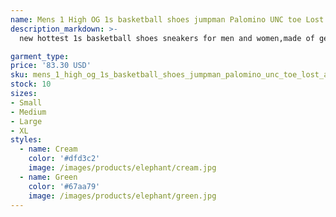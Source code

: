 ```yaml
---
name: Mens 1 High OG 1s basketball shoes jumpman Palomino UNC toe Lost and found men Sneakers university blue washed black patent bred dark mocha
description_markdown: >-
  new hottest 1s basketball shoes sneakers for men and women,made of genuine leather upper and durable rubber outsole to ensure the comfort and durability of shoes.Perfect details and shape distinguish from other sellers. Top quality fashion sneakers come wiht a pair of socks,bracelet,keychain,as gifts for you.The shoes are the same as the following actual photos shown.Shoes size range from US 5.5-13,EUR 36-47,Fashionable appearance design sneakers fit for every day wear. These shoes come without box,if you need box,contact us.New arrival colorways:Palomino UNC toe. More colors are on the way.Welcom to visit our homepage to get more other style of sneakers and fashion shoes..syi

garment_type:
price: '83.30 USD'
sku: mens_1_high_og_1s_basketball_shoes_jumpman_palomino_unc_toe_lost_and_found_men_sneakers_university_blue_washed_black_patent_bred_dark_mocha
stock: 10
sizes:
- Small
- Medium
- Large
- XL
styles:
  - name: Cream
    color: '#dfd3c2'
    image: /images/products/elephant/cream.jpg
  - name: Green
    color: '#67aa79'
    image: /images/products/elephant/green.jpg
---
```

